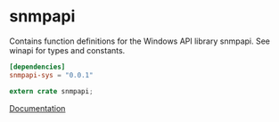 # snmpapi #
Contains function definitions for the Windows API library snmpapi. See winapi for types and constants.

```toml
[dependencies]
snmpapi-sys = "0.0.1"
```

```rust
extern crate snmpapi;
```

[Documentation](https://retep998.github.io/doc/snmpapi/)
